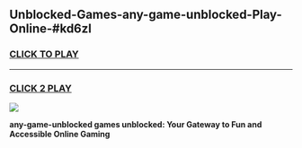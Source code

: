 
## Unblocked-Games-any-game-unblocked-Play-Online-#kd6zl
<h3>
<a href="https://premium.freeplayer.one?title=any-game-unblocked&ref=27F">CLICK TO PLAY</a></h3>
<hr>

<h3>
<a href="https://premium.freeplayer.one?title=any-game-unblocked&ref=27F">CLICK 2 PLAY</a>
  
</h3>

<a href="https://premium.freeplayer.one?title=any-game-unblocked&ref=27F"><img src="https://clearcache.store/games.png"></a>


**any-game-unblocked games unblocked: Your Gateway to Fun and Accessible Online Gaming**
